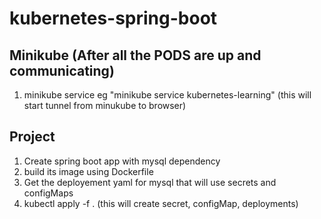 # kubernetes-spring-boot

## Minikube (After all the PODS are up and communicating)
1. minikube service <service-name>  eg "minikube service kubernetes-learning" (this will start tunnel from minukube to browser)

## Project
1. Create spring boot app with mysql dependency
2. build its image using Dockerfile
3. Get the deployement yaml for mysql that will use secrets and configMaps
4. kubectl apply -f . (this will create secret, configMap, deployments)
